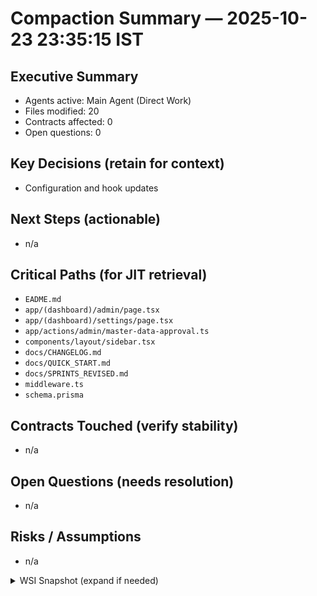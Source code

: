 # Compaction Summary — 2025-10-23 23:35:15 IST

## Executive Summary
- Agents active: Main Agent (Direct Work)
- Files modified: 20
- Contracts affected: 0
- Open questions: 0

## Key Decisions (retain for context)
- Configuration and hook updates

## Next Steps (actionable)
- n/a

## Critical Paths (for JIT retrieval)
- `EADME.md`
- `app/(dashboard)/admin/page.tsx`
- `app/(dashboard)/settings/page.tsx`
- `app/actions/admin/master-data-approval.ts`
- `components/layout/sidebar.tsx`
- `docs/CHANGELOG.md`
- `docs/QUICK_START.md`
- `docs/SPRINTS_REVISED.md`
- `middleware.ts`
- `schema.prisma`

## Contracts Touched (verify stability)
- n/a

## Open Questions (needs resolution)
- n/a

## Risks / Assumptions
- n/a

<details>
<summary>WSI Snapshot (expand if needed)</summary>

- n/a
</details>

